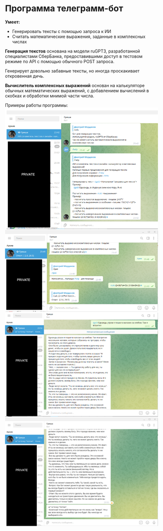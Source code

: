 # Программа телеграмм-бот #
**Умеет:**
* Генерировать тексты с помощью запроса к ИИ
* Считать математические выражения, заданные в комплексных числах

**Генерация текстов** основана на модели ruGPT3, разработанной специалистами СберБанка, 
предоставившими доступ в тестовом режиме по API с помощью обычного POST запроса.

Генерирует довольно забавные тексты, но иногда проскакивает откровенная дичь.

**Вычислитель комплексных выражений** основан на калькуляторе обычных математических
выражений, с добавлением вычислений в скобках и обработки мнимой части числа.

Примеры работы программы:
![Экран 1](screen1.png)
![Экран 2](screen2.png)
![Экран 3](screen3.png)
![Экран 4](screen4.png)
